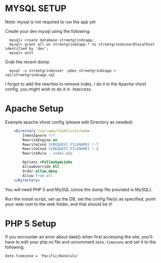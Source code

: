 MYSQL SETUP
===========

Note: mysql is not required to run the app yet

Create your dev mysql using the following:

```mysql
  mysql> create database streetgrindzapp;
  mysql> grant all on streetgrindzapp.* to streetgrindzuser@localhost identified by 'dev';
  mysql> exit
```

Grab the recent dump:

```mysql
  mysql -u streetgrindzuser -pdev streetgrindzapp < sql/streetgrindzapp.sql
```

I forgot to add the rewrites to remove index, I do it in the Apache vhost config, you might wish to do it in .htaccess.

Apache Setup
===========

Example apache vhost config (please edit Directory as needed):

```apache
    <Directory /var/www/foodtrucks/web>
        IndexIgnore */*
        RewriteEngine on
        RewriteCond %{REQUEST_FILENAME} !-f
        RewriteCond %{REQUEST_FILENAME} !-d
        RewriteRule . index.php

        Options +FollowSymLinks
        AllowOverride All
        Order allow,deny
        Allow from all
    </Directory>
```

You will need PHP 5 and MySQL (since the dump file provided is MySQL). 

Run the install script, set up the DB, set the config file(s) as specified, point your web root to the web folder, and that should be it!

PHP 5 Setup
===========

If you encounter an error about date() when first accessing the site, you'll 
have to edit your php.ini file and uncomment ``date.timezone``
and set it to the following: 

``date.timezone = 'Pacific/Honolulu'``
